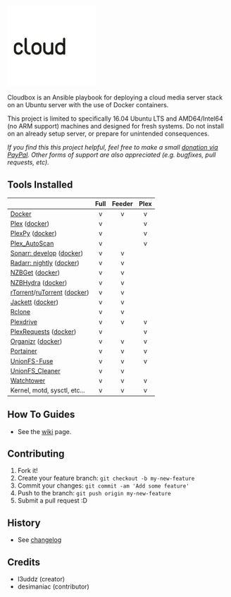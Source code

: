 <img src="cb_logo_1.gif" loop=0 width="200" alt="Cloudbox">


Cloudbox is an Ansible playbook for deploying a cloud media server stack on an Ubuntu server with the use of Docker containers.

This project is limited to specifically 16.04 Ubuntu LTS and AMD64/Intel64 (no ARM support) machines and designed for fresh systems. Do not install on an already setup server, or prepare for unintended consequences.

_If you find this this project helpful, feel free to make a small [donation via PayPal](https://www.paypal.me/l3uddz). Other forms of support are also appreciated (e.g. bugfixes, pull requests, etc)._

## Tools Installed


|                                                                 | Full | Feeder | Plex |
|:--------------------------------------------------------------- |:----:|:------:|:----:|
| [Docker][627bd283]                                              |  v   |   v    |  v   |
| [Plex][10952c53] ([docker][d369f92b])                           |  v   |        |  v   |
| [PlexPy][363c0adc] ([docker][cda70c13])                         |  v   |        |  v   |
| [Plex_AutoScan][96e27fd1]                                       |  v   |        |  v   |
| [Sonarr: develop][8ae81bb6] ([docker][a9b9645e])                |  v   |   v    |      |
| [Radarr: nightly][8211f62c] ([docker][a9b9645e])                |  v   |   v    |      |
| [NZBGet][2e2bad08] ([docker][a9b9645e])                         |  v   |   v    |      |
| [NZBHydra][a0cc8c46] ([docker][50ba3cbb])                       |  v   |   v    |      |
| [rTorrent][512b104c]/[ruTorrent][8d6ce857] ([docker][344a7c4b]) |  v   |   v    |      |
| [Jackett][1caa43a0] ([docker][a9b9645e])                        |  v   |   v    |      |
| [Rclone][b4cef019]                                              |  v   |   v    |      |
| [Plexdrive][0367302f]                                           |  v   |   v    |  v   |
| [PlexRequests][458fc748] ([docker][0044f8e1])                   |  v   |        |  v   |
| [Organizr][d328b256] ([docker][1e468891])                       |  v   |   v    |  v   |
| [Portainer][726e0b6f]                                           |  v   |   v    |  v   |
| [UnionFS-Fuse][6e8f308f]                                        |  v   |   v    |  v   |
| [UnionFS_Cleaner][f20acc3e]                                     |  v   |   v    |      |
| [Watchtower][a98faaaf]                                          |  v   |   v    |  v   |
| Kernel, motd, sysctl, etc...                                    |  v   |   v    |  v   |

  [627bd283]: https://www.docker.com "Docker"
  [10952c53]: https://www.plex.tv "Plex"
  [d369f92b]: https://github.com/plexinc/pms-docker "Official Docker container for Plex Media Server"
  [363c0adc]: https://github.com/JonnyWong16/plexpy "PlexPy"
  [cda70c13]: https://github.com/linuxserver/docker-plexpy "linuxserver/plexpy"
  [96e27fd1]: https://github.com/l3uddz/plex_autoscan "Plex_AutoScan"
  [8ae81bb6]: https://sonarr.tv "Sonarr"
  [8211f62c]: https://radarr.video "Radarr"
  [2e2bad08]: https://nzbget.net "NZBGet"
  [a0cc8c46]: https://github.com/theotherp/nzbhydra "NZBHydra"
  [50ba3cbb]: https://github.com/linuxserver/docker-hydra "linuxserver/hydra"
  [512b104c]: https://github.com/rakshasa/rtorrent/wiki "rTorrent"
  [8d6ce857]: https://github.com/Novik/ruTorrent "ruTorrent"
  [344a7c4b]: https://github.com/linuxserver/docker-rutorrent "linuxserver/rutorrent"
  [1caa43a0]: https://github.com/Jackett/Jackett "Jackett"
  [b4cef019]: https://rclone.org "Rclone"
  [0367302f]: https://github.com/dweidenfeld/plexdrive "Plexdrive"
  [6e8f308f]: http://manpages.ubuntu.com/manpages/zesty/man8/unionfs.8.html "UnionFS-Fuse"
  [f20acc3e]: https://github.com/l3uddz/unionfs_cleaner "UnionFS_Cleaner"
  [a98faaaf]: https://github.com/v2tec/watchtower "Watchtower"
  [458fc748]: https://github.com/lokenx/plexrequests-meteor "PlexRequests"
  [0044f8e1]: https://github.com/linuxserver/docker-plexrequests "linuxserver/plexrequests"
  [d328b256]: https://github.com/causefx/Organizr "Organizr"
  [1e468891]: https://github.com/linuxserver/docker-organizr "lsiocommunity/organizr"
  [726e0b6f]: https://portainer.io "Portainer"
  [a9b9645e]: https://github.com/hotio/docker-suitarr "hotio/suitarr"




## How To Guides

- See the [wiki](https://github.com/l3uddz/cloudbox/wiki) page.

## Contributing

1. Fork it!
2. Create your feature branch: `git checkout -b my-new-feature`
3. Commit your changes: `git commit -am 'Add some feature'`
4. Push to the branch: `git push origin my-new-feature`
5. Submit a pull request :D

## History

- See [changelog](CHANGELOG.md)

## Credits

- l3uddz (creator)
- desimaniac (contributor)